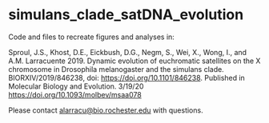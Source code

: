# simulans_clade_satDNA_evolution
Code and files to recreate figures and analyses in:

Sproul, J.S., Khost, D.E., Eickbush, D.G., Negm, S., Wei, X., Wong, I., and A.M. Larracuente 2019.
Dynamic evolution of euchromatic satellites on the X chromosome in Drosophila melanogaster and the simulans clade. BIORXIV/2019/846238, doi: https://doi.org/10.1101/846238. Published in Molecular Biology and Evolution. 3/19/20 https://doi.org/10.1093/molbev/msaa078



Please contact alarracu@bio.rochester.edu with questions.
